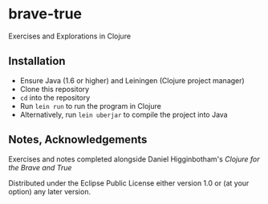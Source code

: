 # brave-true

Exercises and Explorations in Clojure

## Installation

* Ensure Java (1.6 or higher) and Leiningen (Clojure project manager)
* Clone this repository
* `cd` into the repository
* Run `lein run` to run the program in Clojure
* Alternatively, run `lein uberjar` to compile the project into Java

## Notes, Acknowledgements

Exercises and notes completed alongside Daniel Higginbotham's _Clojure for the Brave and True_

Distributed under the Eclipse Public License either version 1.0 or (at
your option) any later version.
